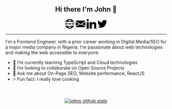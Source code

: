<h2 align="center">Hi there I'm John 👋</h2>

<p align="center" valign="middle">
<a href="https://johnafolabi.com">
    <img
        width="30"
        height="30"
        src="https://raw.githubusercontent.com/john-afolabi/john-afolabi/master/assets/internet.svg"
        alt="website"
    />
</a>
<a href="mailto:johnafolabi.da@gmail.com">
    <img
        width="30"
        height="30"
        src="https://raw.githubusercontent.com/john-afolabi/john-afolabi/master/assets/mail.svg"
        alt="email"
    />
</a>
<a href="https://www.linkedin.com/in/john-afolabi/">
    <img
        width="30"
        height="30"
        src="https://raw.githubusercontent.com/john-afolabi/john-afolabi/master/assets/linkedin.svg"
        alt="linkedin"
    />
</a>
<a href="https://twitter.com/_john_afolabi">
    <img
        width="30"
        height="30"
        src="https://raw.githubusercontent.com/john-afolabi/john-afolabi/master/assets/twitter.svg"
        alt="twitter"
    />
</a>
</p>
<hr>

I'm a Frontend Engineer, with a prior career working in Digital Media/SEO for a major media company in Nigeria. I'm passionate about web technologies and making the web accessible to everyone.

-   🌱 I’m currently learning TypeScript and Cloud technologies
-   👯 I’m looking to collaborate on Open Source Projects
-   💬 Ask me about On-Page SEO, Website performance, ReactJS
-   ⚡ Fun fact: I really love cooking

<br/>
<p align="center">
<a href="https://github.com/anuraghazra/github-readme-stats">
    <img
        src="https://github-readme-stats.vercel.app/api?username=john-afolabi&theme=dark&show_icons=true"
        alt="johns github stats"
        />
</a>
</p>
